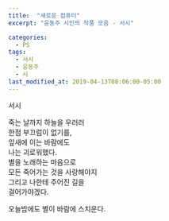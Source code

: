 ```yaml
---
title:  "새로운 컴퓨터"
excerpt: "윤동주 시인의 작품 모음 - 서시"

categories:
  - PS
tags:
  - 서시
  - 윤동주
  - 시
last_modified_at: 2019-04-13T08:06:00-05:00
---
```


서시

죽는 날까지 하늘을 우러러  
한점 부끄럼이 없기를,  
잎새에 이는 바람에도  
나는 괴로워했다.  
별을 노래하는 마음으로  
모든 죽어가는 것을 사랑해야지  
그리고 나한테 주어진 길을  
걸어가야겠다.  

오늘밤에도 별이 바람에 스치운다.
